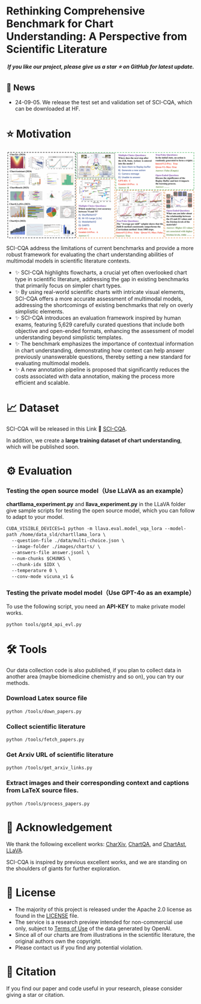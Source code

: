 <!-- The official repository of the paper named 'Rethinking Comprehensive Benchmark for Chart Understanding: A Perspective from Scientific Literature' -->

#  Rethinking Comprehensive Benchmark for Chart Understanding: A Perspective from Scientific Literature


<h5 align="center"> If you like our project, please give us a star ⭐ on GitHub for latest update. 

## 📰 News
- 24-09-05. We release the test set and validation set of SCI-CQA, which can be downloaded at HF.



# ⭐️ Motivation

<p align="center">
    <img src="assets/overview.png"  style="margin-bottom: 0.2;"/>
<p>

SCI-CQA address the limitations of current benchmarks and provide a more robust framework for evaluating the chart understanding abilities of multimodal models in scientific literature contexts.

- ✨ SCI-CQA highlights flowcharts, a crucial yet often overlooked chart type in scientific literature, addressing the gap in existing benchmarks that primarily focus on simpler chart types.
- ✨ By using real-world scientific charts with intricate visual elements, SCI-CQA offers a more accurate assessment of multimodal models, addressing the shortcomings of existing benchmarks that rely on overly simplistic elements.
- ✨ SCI-CQA introduces an evaluation framework inspired by human exams, featuring 5,629 carefully curated questions that include both objective and open-ended formats, enhancing the assessment of model understanding beyond simplistic templates.
- ✨ The benchmark emphasizes the importance of contextual information in chart understanding, demonstrating how context can help answer previously unanswerable questions, thereby setting a new standard for evaluating multimodal models.
- ✨ A new annotation pipeline is proposed that significantly reduces the costs associated with data annotation, making the process more efficient and scalable.



# 📈 Dataset 

SCI-CQA will be released in this Link 🔗 [SCI-CQA](https://huggingface.co/datasets/lyndons1/SCI-CQA). 

In addition, we create a **large training dataset of chart understanding**, which will be published soon.



# ⚙️ Evaluation
### Testing the open source model（Use LLaVA as an example）

**chartllama_experiment.py** and **llava_experiment.py** in the LLaVA folder give sample scripts for testing the open source model, which you can follow to adapt to your model.

    CUDA_VISIBLE_DEVICES=1 python -m llava.eval.model_vqa_lora --model-path /home/data_sld/chartllama_lora \
      --question-file ./data/multi-choice.json \
      --image-folder ./images/charts/ \
      --answers-file answer.jsonl \
      --num-chunks $CHUNKS \
      --chunk-idx $IDX \
      --temperature 0 \
      --conv-mode vicuna_v1 &
      
### Testing the private model model（Use GPT-4o as an example）

To use the following script, you need an **API-KEY** to make private model works.

    python tools/gpt4_api_evl.py 

# 🛠️ Tools
Our data collection code is also published, if you plan to collect data in another area (maybe biomedicine
chemistry and so on), you can try our methods.

### Download Latex source file

    python /tools/down_papers.py
    
### Collect scientific literature

    python /tools/fetch_papers.py

### Get Arxiv URL of scientific literature

    python /tools/get_arxiv_links.py

### Extract images and their corresponding context and captions from LaTeX source files.

    python /tools/process_papers.py

# 🙏 Acknowledgement

We thank the following excellent works: [CharXiv](https://github.com/princeton-nlp/CharXiv), [ChartQA](https://arxiv.org/abs/2203.10244), and [ChartAst](https://github.com/OpenGVLab/ChartAst), [LLaVA](https://llava-vl.github.io/).

SCI-CQA is inspired by previous excellent works, and we are standing on the shoulders of giants for further exploration.



# 📒 License
* The majority of this project is released under the Apache 2.0 license as found in the [LICENSE](https://github.com/ShawnHuang497/BiRD/blob/main/LICENSE) file.
* The service is a research preview intended for non-commercial use only, subject to [Terms of Use](https://openai.com/policies/terms-of-use) of the data generated by OpenAI.
* Since all of our charts are from illustrations in the scientific literature, the original authors own the copyright.
* Please contact us if you find any potential violation.


# 🫡 Citation
If you find our paper and code useful in your research, please consider giving a star or citation.

```BibTeX

```
